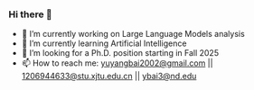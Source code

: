 ### Hi there 👋

- 🔭 I’m currently working on Large Language Models analysis
- 🌱 I’m currently learning Artificial Intelligence
- 👯 I’m looking for a Ph.D. position starting in Fall 2025
- 📫 How to reach me: yuyangbai2002@gmail.com || 1206944633@stu.xjtu.edu.cn || ybai3@nd.edu
